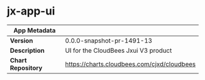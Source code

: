 # jx-app-ui

|App Metadata||
|---|---|
| **Version** | 0.0.0-snapshot-pr-1491-13 |
| **Description** | UI for the CloudBees Jxui V3 product |
| **Chart Repository** | https://charts.cloudbees.com/cjxd/cloudbees |
